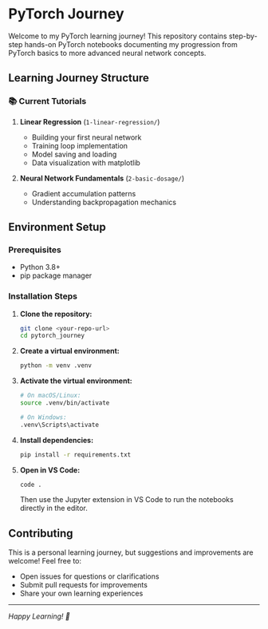 # PyTorch Journey

Welcome to my PyTorch learning journey! This repository contains step-by-step hands-on PyTorch notebooks documenting my progression from PyTorch basics to more advanced neural network concepts.

## Learning Journey Structure

### 📚 Current Tutorials

1. **Linear Regression** (`1-linear-regression/`)
   - Building your first neural network
   - Training loop implementation
   - Model saving and loading
   - Data visualization with matplotlib

2. **Neural Network Fundamentals** (`2-basic-dosage/`)
   - Gradient accumulation patterns
   - Understanding backpropagation mechanics

## Environment Setup

### Prerequisites
- Python 3.8+
- pip package manager

### Installation Steps

1. **Clone the repository:**
   ```bash
   git clone <your-repo-url>
   cd pytorch_journey
   ```

2. **Create a virtual environment:**
   ```bash
   python -m venv .venv
   ```

3. **Activate the virtual environment:**
   ```bash
   # On macOS/Linux:
   source .venv/bin/activate

   # On Windows:
   .venv\Scripts\activate
   ```

4. **Install dependencies:**
   ```bash
   pip install -r requirements.txt
   ```

5. **Open in VS Code:**
   ```bash
   code .
   ```
   Then use the Jupyter extension in VS Code to run the notebooks directly in the editor.

## Contributing

This is a personal learning journey, but suggestions and improvements are welcome! Feel free to:
- Open issues for questions or clarifications
- Submit pull requests for improvements
- Share your own learning experiences


---

*Happy Learning! 🚀*